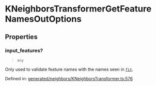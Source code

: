 # KNeighborsTransformerGetFeatureNamesOutOptions

## Properties

### input\_features?

> `any`

Only used to validate feature names with the names seen in [`fit`](#sklearn.neighbors.KNeighborsTransformer.fit "sklearn.neighbors.KNeighborsTransformer.fit").

Defined in:  [generated/neighbors/KNeighborsTransformer.ts:576](https://github.com/transitive-bullshit/scikit-learn-ts/blob/b59c1ff/packages/sklearn/src/generated/neighbors/KNeighborsTransformer.ts#L576)

